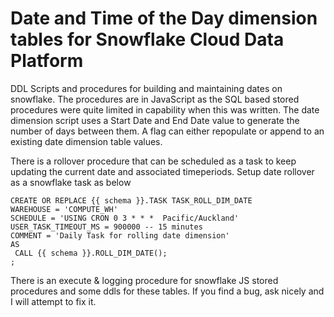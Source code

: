 # Date and Time of the Day dimension tables for Snowflake Cloud Data Platform
DDL Scripts and procedures for building and maintaining dates on snowflake. The procedures are in JavaScript as the SQL based stored procedures were quite limited in capability when this was written. 
The date dimension script uses a Start Date and End Date value to generate  the number of days between them. A flag can either repopulate or append to an existing date dimension table values. 

There is a rollover procedure that can be scheduled as a task to keep updating the current date and associated timeperiods. 
Setup date rollover as a snowflake task as below
```
CREATE OR REPLACE {{ schema }}.TASK TASK_ROLL_DIM_DATE 
WAREHOUSE = 'COMPUTE_WH'
SCHEDULE = 'USING CRON 0 3 * * *  Pacific/Auckland'
USER_TASK_TIMEOUT_MS = 900000 -- 15 minutes
COMMENT = 'Daily Task for rolling date dimension'
AS
 CALL {{ schema }}.ROLL_DIM_DATE();
;
```
There is an execute & logging procedure for snowflake JS stored procedures and some ddls for these tables.
If you find a bug, ask nicely and I will attempt to fix it.


